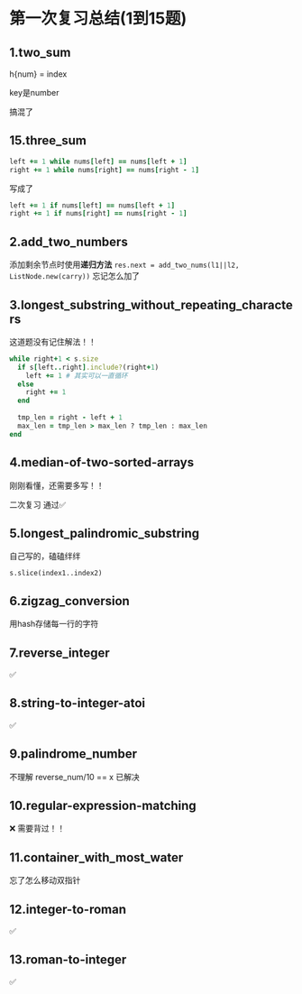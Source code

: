 # 第一次复习总结(1到15题)

## 1.two_sum

h{num} = index

key是number

搞混了


## 15.three_sum

```rb
left += 1 while nums[left] == nums[left + 1]
right += 1 while nums[right] == nums[right - 1]
```
写成了
```rb
left += 1 if nums[left] == nums[left + 1]
right += 1 if nums[right] == nums[right - 1]
```

## 2.add_two_numbers

添加剩余节点时使用**递归方法** `res.next = add_two_nums(l1||l2, ListNode.new(carry))`
忘记怎么加了

## 3.longest_substring_without_repeating_characters

这道题没有记住解法！！

```rb
while right+1 < s.size
  if s[left..right].include?(right+1)
    left += 1 # 其实可以一直循环
  else
    right += 1
  end
  
  tmp_len = right - left + 1
  max_len = tmp_len > max_len ? tmp_len : max_len
end
```

## 4.median-of-two-sorted-arrays

刚刚看懂，还需要多写！！

二次复习 通过✅

## 5.longest_palindromic_substring

自己写的，磕磕绊绊

`s.slice(index1..index2)`

## 6.zigzag_conversion

用hash存储每一行的字符

## 7.reverse_integer

✅

## 8.string-to-integer-atoi

✅

## 9.palindrome_number

不理解 reverse_num/10 == x 已解决

## 10.regular-expression-matching

❌ 需要背过！！

## 11.container_with_most_water

忘了怎么移动双指针

## 12.integer-to-roman

✅

## 13.roman-to-integer

✅
